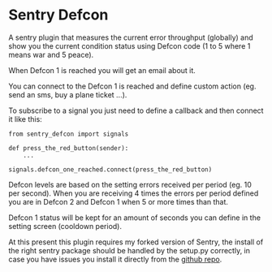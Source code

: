 Sentry Defcon
=============

A sentry plugin that measures the current error throughput (globally) and show you
the current condition status using Defcon code (1 to 5 where 1 means war and 5 peace).

When Defcon 1 is reached you will get an email about it.


You can connect to the Defcon 1 is reached and define custom action (eg. send an sms, buy a plane ticket ...).


To subscribe to a signal you just need to define a callback and then connect it like this:


	from sentry_defcon import signals

	def press_the_red_button(sender):
		...

	signals.defcon_one_reached.connect(press_the_red_button)


Defcon levels are based on the setting errors received per period (eg. 10 per second).
When you are receiving 4 times the errors per period defined you are in Defcon 2 and Defcon 1 when 5 or more times than that.

Defcon 1 status will be kept for an amount of seconds you can define in the setting screen (cooldown period).

At this present this plugin requires my forked version of Sentry, the install of the right
sentry package should be handled by the setup.py correctly, in case you have issues you install it
directly from the [github repo](https://github.com/tbarbugli/sentry).